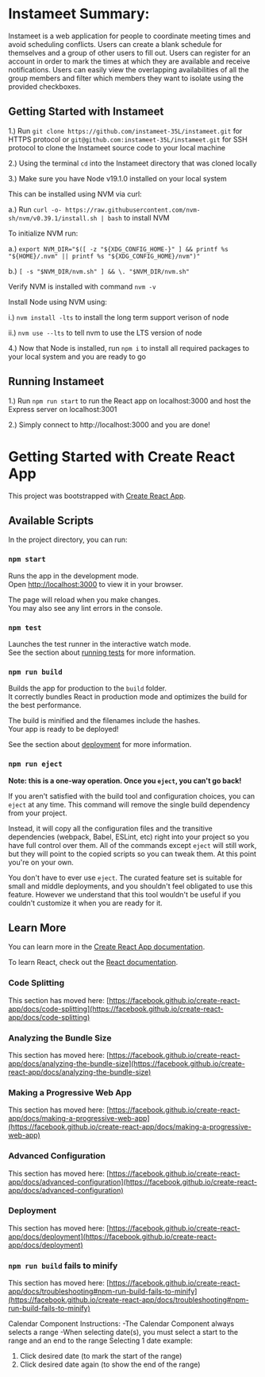# Instameet Summary:
Instameet is a web application for people to coordinate meeting times and avoid scheduling conflicts. Users can create a blank schedule for themselves and a group of other users to fill out. Users can register for an account in order to mark the times at which they are available and receive notifications. Users can easily view the overlapping availabilities of all the group members and filter which members they want to isolate using the provided checkboxes.

## Getting Started with Instameet

1.) Run `git clone https://github.com/instameet-35L/instameet.git` for HTTPS protocol or `git@github.com:instameet-35L/instameet.git` for SSH protocol to clone the Instameet source code to your local machine

2.) Using the terminal `cd` into the Instameet directory that was cloned locally

3.) Make sure you have Node v19.1.0 installed on your local system

 This can be installed using NVM via curl:
    
 a.) Run `curl -o- https://raw.githubusercontent.com/nvm-sh/nvm/v0.39.1/install.sh | bash` to install NVM
 
 To initialize NVM run:
 
 a.) `export NVM_DIR="$([ -z "${XDG_CONFIG_HOME-}" ] && printf %s "${HOME}/.nvm" || printf %s "${XDG_CONFIG_HOME}/nvm")"`
        
 b.) `[ -s "$NVM_DIR/nvm.sh" ] && \. "$NVM_DIR/nvm.sh"`
        
 Verify NVM is installed with command `nvm -v`

Install Node using NVM using:

i.) `nvm install -lts` to install the long term support verison of node

ii.) `nvm use --lts` to tell nvm to use the LTS version of node

4.) Now that Node is installed, run `npm i` to install all required packages to your local system and you are ready to go

## Running Instameet

1.) Run `npm run start` to run the React app on localhost:3000 and host the Express server on localhost:3001

2.) Simply connect to http://localhost:3000 and you are done!

# Getting Started with Create React App

This project was bootstrapped with [Create React App](https://github.com/facebook/create-react-app).

## Available Scripts

In the project directory, you can run:

### `npm start`

Runs the app in the development mode.\
Open [http://localhost:3000](http://localhost:3000) to view it in your browser.

The page will reload when you make changes.\
You may also see any lint errors in the console.

### `npm test`

Launches the test runner in the interactive watch mode.\
See the section about [running tests](https://facebook.github.io/create-react-app/docs/running-tests) for more information.

### `npm run build`

Builds the app for production to the `build` folder.\
It correctly bundles React in production mode and optimizes the build for the best performance.

The build is minified and the filenames include the hashes.\
Your app is ready to be deployed!

See the section about [deployment](https://facebook.github.io/create-react-app/docs/deployment) for more information.

### `npm run eject`

**Note: this is a one-way operation. Once you `eject`, you can't go back!**

If you aren't satisfied with the build tool and configuration choices, you can `eject` at any time. This command will remove the single build dependency from your project.

Instead, it will copy all the configuration files and the transitive dependencies (webpack, Babel, ESLint, etc) right into your project so you have full control over them. All of the commands except `eject` will still work, but they will point to the copied scripts so you can tweak them. At this point you're on your own.

You don't have to ever use `eject`. The curated feature set is suitable for small and middle deployments, and you shouldn't feel obligated to use this feature. However we understand that this tool wouldn't be useful if you couldn't customize it when you are ready for it.

## Learn More

You can learn more in the [Create React App documentation](https://facebook.github.io/create-react-app/docs/getting-started).

To learn React, check out the [React documentation](https://reactjs.org/).

### Code Splitting

This section has moved here: [https://facebook.github.io/create-react-app/docs/code-splitting](https://facebook.github.io/create-react-app/docs/code-splitting)

### Analyzing the Bundle Size

This section has moved here: [https://facebook.github.io/create-react-app/docs/analyzing-the-bundle-size](https://facebook.github.io/create-react-app/docs/analyzing-the-bundle-size)

### Making a Progressive Web App

This section has moved here: [https://facebook.github.io/create-react-app/docs/making-a-progressive-web-app](https://facebook.github.io/create-react-app/docs/making-a-progressive-web-app)

### Advanced Configuration

This section has moved here: [https://facebook.github.io/create-react-app/docs/advanced-configuration](https://facebook.github.io/create-react-app/docs/advanced-configuration)

### Deployment

This section has moved here: [https://facebook.github.io/create-react-app/docs/deployment](https://facebook.github.io/create-react-app/docs/deployment)

### `npm run build` fails to minify

This section has moved here: [https://facebook.github.io/create-react-app/docs/troubleshooting#npm-run-build-fails-to-minify](https://facebook.github.io/create-react-app/docs/troubleshooting#npm-run-build-fails-to-minify)

Calendar Component Instructions:
-The Calendar Component always selects a range
-When selecting date(s), you must select a start to the range and an end to the range
Selecting 1 date example:

1. Click desired date (to mark the start of the range)
2. Click desired date again (to show the end of the range)
